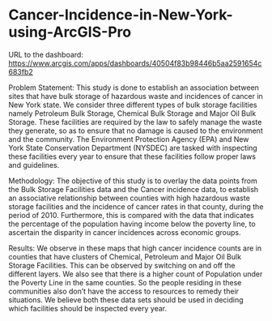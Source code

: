 # Cancer-Incidence-in-New-York-using-ArcGIS-Pro
URL to the dashboard:
https://www.arcgis.com/apps/dashboards/40504f83b98446b5aa2591654c683fb2

Problem Statement:
This study is done to establish an association between sites that have bulk storage of hazardous waste and incidences of cancer in New York state. We consider three different types of bulk storage facilities namely Petroleum Bulk Storage, Chemical Bulk Storage and Major Oil Bulk Storage. These facilities are required by the law to safely manage the waste they generate, so as to ensure that no damage is caused to the environment and the community. The Environment Protection Agency (EPA) and New York State Conservation Department (NYSDEC) are tasked with inspecting these facilities every year to ensure that these facilities follow proper laws and guidelines.

Methodology:
The objective of this study is to overlay the data points from the Bulk Storage Facilities data and the Cancer incidence data, to establish an associative relationship between counties with high hazardous waste storage facilities and the incidence of cancer rates in that county, during the period of 2010. Furthermore, this is compared with the data that indicates the percentage of the population having income below the poverty line, to ascertain the disparity in cancer incidences across economic groups. 

Results:
We observe in these maps that high cancer incidence counts are in counties that have clusters of Chemical, Petroleum and Major Oil Bulk Storage Facilities. This can be observed by switching on and off the different layers. We also see that there is a higher count of Population under the Poverty Line in the same counties. So the people residing in these communities also don’t have the access to resources to remedy their situations. We believe both these data sets should be used in deciding which facilities should be inspected every year.
